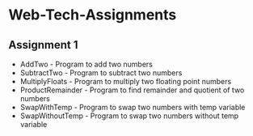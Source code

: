 # Web-Tech-Assignments

## Assignment 1
- AddTwo - Program to add two numbers
- SubtractTwo - Program to subtract two numbers
- MultiplyFloats - Program to multiply two floating point numbers
- ProductRemainder - Program to find remainder and quotient of two numbers
- SwapWithTemp - Program to swap two numbers with temp variable
- SwapWithoutTemp - Program to swap two numbers without temp variable
